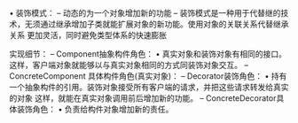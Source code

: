 • 装饰模式：
    – 动态的为一个对象增加新的功能
    – 装饰模式是一种用于代替继的技术，无须通过继承增加子类就能扩展对象的新功能。使用对象的关联关系代替继承关系
      更加灵活，同时避免类型体系的快速膨胀

实现细节：
    – Component抽象构件角色：
        • 真实对象和装饰对象有相同的接口。这样，客户端对象就能够以与真实对象相同的方式同装饰对象交互。
    – ConcreteComponent 具体构件角色(真实对象)：
    – Decorator装饰角色：
        • 持有一个抽象构件的引用。装饰对象接受所有客户端的请求，并把这些请求转发给真实的对象
          这样，就能在真实对象调用前后增加新的功能。
    – ConcreteDecorator具体装饰角色：
        • 负责给构件对象增加新的责任。